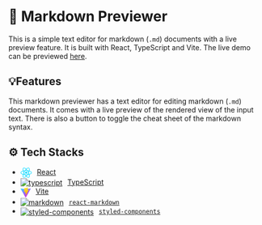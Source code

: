 # 📝 Markdown Previewer

This is a simple text editor for markdown (`.md`) documents with a live preview feature. It is built with React, TypeScript and Vite. The live demo can be previewed [here](https://markdown-previewer-teal.vercel.app/).

## 💡Features

This markdown previewer has a text editor for editing markdown (`.md`) documents. It comes with a live preview of the rendered view of the input text. There is also a button to toggle the cheat sheet of the markdown syntax.

## ⚙️ Tech Stacks

- [<img src="src/assets/react.svg" alt="react" height="20" style="margin-right: 10px; vertical-align: middle">React](https://react.dev/)
- [<img src="https://cdn.jsdelivr.net/gh/devicons/devicon/icons/typescript/typescript-original.svg" alt="typescript" height="20"  style="margin-right: 10px; vertical-align: middle">TypeScript](https://www.typescriptlang.org/)
- [<img src="public/vite.svg" alt="vite" height="20" style="margin-right: 10px; vertical-align: middle">Vite](https://vitejs.dev/)
- [<img src="https://cdn.jsdelivr.net/gh/devicons/devicon/icons/markdown/markdown-original.svg" alt="markdown" height="20" style="margin-right: 10px; vertical-align: middle">`react-markdown`](https://github.com/remarkjs/react-markdown)
- [<img src="https://styled-components.com/nav-logo.png" alt="styled-components" height="20" style="margin-right: 10px; vertical-align: middle">`styled-components`](https://styled-components.com/)
